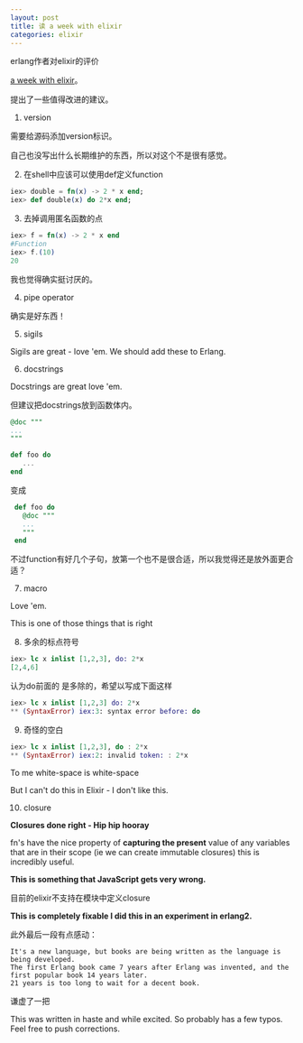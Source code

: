 ```yaml
---
layout: post
title: 读 a week with elixir
categories: elixir
---
```


erlang作者对elixir的评价

[a week with elixir](http://joearms.github.io/2013/05/31/a-week-with-elixir.html)。

提出了一些值得改进的建议。

1. version

需要给源码添加version标识。

自己也没写出什么长期维护的东西，所以对这个不是很有感觉。


2. 在shell中应该可以使用def定义function

```elixir
iex> double = fn(x) -> 2 * x end;
iex> def double(x) do 2*x end;
```

3. 去掉调用匿名函数的点

```elixir
iex> f = fn(x) -> 2 * x end
#Function
iex> f.(10)
20
```

我也觉得确实挺讨厌的。


4. pipe operator

确实是好东西！


5. sigils

  Sigils are great - love 'em. We should add these to Erlang.


6. docstrings

  Docstrings are great love 'em.

但建议把docstrings放到函数体内。

```elixir
@doc """
...
"""

def foo do
   ...
end
```

变成

```elixir
 def foo do
   @doc """
   ...
   """
 end
```

不过function有好几个子句，放第一个也不是很合适，所以我觉得还是放外面更合适？


7. macro

  Love 'em.

  This is one of those things that is right

8. 多余的标点符号


```elixir
iex> lc x inlist [1,2,3], do: 2*x
[2,4,6]
```

认为do前面的 是多除的，希望以写成下面这样

```elixir
iex> lc x inlist [1,2,3] do: 2*x
** (SyntaxError) iex:3: syntax error before: do
```

9. 奇怪的空白

```elixir
iex> lc x inlist [1,2,3], do : 2*x
** (SyntaxError) iex:2: invalid token: : 2*x
```

  To me white-space is white-space

  But I can't do this in Elixir - I don't like this.


10. closure

  **Closures done right - Hip hip hooray**

  fn's have the nice property of **capturing the present** value of any variables that are in their scope (ie we can create immutable closures) this is incredibly useful.

  **This is something that JavaScript gets very wrong.**


目前的elixir不支持在模块中定义closure

  **This is completely fixable I did this in an experiment in erlang2.**


此外最后一段有点感动：


    It's a new language, but books are being written as the language is being developed.  
    The first Erlang book came 7 years after Erlang was invented, and the first popular book 14 years later.   
    21 years is too long to wait for a decent book.

谦虚了一把

  This was written in haste and while excited. So probably has a few typos. Feel free to push corrections.

